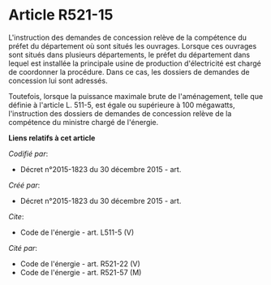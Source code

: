 # Article R521-15

L'instruction des demandes de concession relève de la compétence du préfet du département où sont situés les ouvrages.
Lorsque ces ouvrages sont situés dans plusieurs départements, le préfet du département dans lequel est installée la
principale usine de production d'électricité est chargé de coordonner la procédure. Dans ce cas, les dossiers de demandes de
concession lui sont adressés. 

Toutefois, lorsque la puissance maximale brute de l'aménagement, telle que définie à l'article L. 511-5, est égale ou
supérieure à 100 mégawatts, l'instruction des dossiers de demandes de concession relève de la compétence du ministre chargé
de l'énergie.

**Liens relatifs à cet article**

_Codifié par_:

  - Décret n°2015-1823 du 30 décembre 2015 - art.

_Créé par_:

  - Décret n°2015-1823 du 30 décembre 2015 - art.

_Cite_:

  - Code de l'énergie - art. L511-5 (V)

_Cité par_:

  - Code de l'énergie - art. R521-22 (V)
  - Code de l'énergie - art. R521-57 (M)
